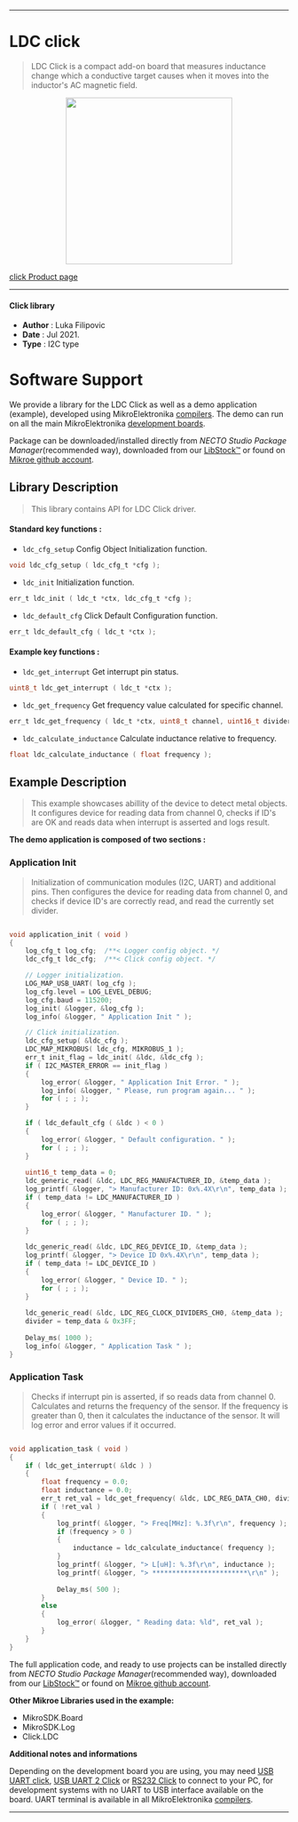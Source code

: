 
---
# LDC click

> LDC Click is a compact add-on board that measures inductance change which a conductive target causes when it moves into the inductor's AC magnetic field. 

<p align="center">
  <img src="https://download.mikroe.com/images/click_for_ide/ldc_click.png" height=300px>
</p>

[click Product page](https://www.mikroe.com/ldc-click)

---


#### Click library

- **Author**        : Luka Filipovic
- **Date**          : Jul 2021.
- **Type**          : I2C type


# Software Support

We provide a library for the LDC Click
as well as a demo application (example), developed using MikroElektronika
[compilers](https://www.mikroe.com/necto-studio).
The demo can run on all the main MikroElektronika [development boards](https://www.mikroe.com/development-boards).

Package can be downloaded/installed directly from *NECTO Studio Package Manager*(recommended way), downloaded from our [LibStock&trade;](https://libstock.mikroe.com) or found on [Mikroe github account](https://github.com/MikroElektronika/mikrosdk_click_v2/tree/master/clicks).

## Library Description

> This library contains API for LDC Click driver.

#### Standard key functions :

- `ldc_cfg_setup` Config Object Initialization function.
```c
void ldc_cfg_setup ( ldc_cfg_t *cfg );
```

- `ldc_init` Initialization function.
```c
err_t ldc_init ( ldc_t *ctx, ldc_cfg_t *cfg );
```

- `ldc_default_cfg` Click Default Configuration function.
```c
err_t ldc_default_cfg ( ldc_t *ctx );
```

#### Example key functions :

- `ldc_get_interrupt` Get interrupt pin status.
```c
uint8_t ldc_get_interrupt ( ldc_t *ctx );
```

- `ldc_get_frequency` Get frequency value calculated for specific channel.
```c
err_t ldc_get_frequency ( ldc_t *ctx, uint8_t channel, uint16_t divider, float *frequency );
```

- `ldc_calculate_inductance` Calculate inductance relative to frequency.
```c
float ldc_calculate_inductance ( float frequency );
```

## Example Description

> This example showcases abillity of the device to detect 
metal objects. It configures device for reading data from 
channel 0, checks if ID's are OK and reads data when interrupt 
is asserted and logs result.

**The demo application is composed of two sections :**

### Application Init

> Initialization of communication modules (I2C, UART) and 
additional pins. Then configures the device for reading data from 
channel 0, and checks if device ID's are correctly read, and
read the currently set divider.

```c

void application_init ( void ) 
{
    log_cfg_t log_cfg;  /**< Logger config object. */
    ldc_cfg_t ldc_cfg;  /**< Click config object. */

    // Logger initialization.
    LOG_MAP_USB_UART( log_cfg );
    log_cfg.level = LOG_LEVEL_DEBUG;
    log_cfg.baud = 115200;
    log_init( &logger, &log_cfg );
    log_info( &logger, " Application Init " );

    // Click initialization.
    ldc_cfg_setup( &ldc_cfg );
    LDC_MAP_MIKROBUS( ldc_cfg, MIKROBUS_1 );
    err_t init_flag = ldc_init( &ldc, &ldc_cfg );
    if ( I2C_MASTER_ERROR == init_flag ) 
    {
        log_error( &logger, " Application Init Error. " );
        log_info( &logger, " Please, run program again... " );
        for ( ; ; );
    }

    if ( ldc_default_cfg ( &ldc ) < 0 )
    {
        log_error( &logger, " Default configuration. " );
        for ( ; ; );
    }
    
    uint16_t temp_data = 0;
    ldc_generic_read( &ldc, LDC_REG_MANUFACTURER_ID, &temp_data );
    log_printf( &logger, "> Manufacturer ID: 0x%.4X\r\n", temp_data );
    if ( temp_data != LDC_MANUFACTURER_ID )
    {
        log_error( &logger, " Manufacturer ID. " );
        for ( ; ; );
    }
    
    ldc_generic_read( &ldc, LDC_REG_DEVICE_ID, &temp_data );
    log_printf( &logger, "> Device ID 0x%.4X\r\n", temp_data );
    if ( temp_data != LDC_DEVICE_ID )
    {
        log_error( &logger, " Device ID. " );
        for ( ; ; );
    }
    
    ldc_generic_read( &ldc, LDC_REG_CLOCK_DIVIDERS_CH0, &temp_data );
    divider = temp_data & 0x3FF;
    
    Delay_ms( 1000 );
    log_info( &logger, " Application Task " );
}

```

### Application Task

> Checks if interrupt pin is asserted, if so reads data from channel 0.
Calculates and returns the frequency of the sensor. If the frequency 
is greater than 0, then it calculates the inductance of the sensor. 
It will log error and error values if it occurred.

```c

void application_task ( void ) 
{
    if ( ldc_get_interrupt( &ldc ) )
    {
        float frequency = 0.0;
        float inductance = 0.0;
        err_t ret_val = ldc_get_frequency( &ldc, LDC_REG_DATA_CH0, divider, &frequency );
        if ( !ret_val )
        {
            log_printf( &logger, "> Freq[MHz]: %.3f\r\n", frequency );
            if (frequency > 0 )
            {
                inductance = ldc_calculate_inductance( frequency );
            }
            log_printf( &logger, "> L[uH]: %.3f\r\n", inductance );
            log_printf( &logger, "> ************************\r\n" );
            
            Delay_ms( 500 );
        }
        else
        {
            log_error( &logger, " Reading data: %ld", ret_val );
        }
    }
}

```

The full application code, and ready to use projects can be installed directly from *NECTO Studio Package Manager*(recommended way), downloaded from our [LibStock&trade;](https://libstock.mikroe.com) or found on [Mikroe github account](https://github.com/MikroElektronika/mikrosdk_click_v2/tree/master/clicks).

**Other Mikroe Libraries used in the example:**

- MikroSDK.Board
- MikroSDK.Log
- Click.LDC

**Additional notes and informations**

Depending on the development board you are using, you may need
[USB UART click](https://www.mikroe.com/usb-uart-click),
[USB UART 2 Click](https://www.mikroe.com/usb-uart-2-click) or
[RS232 Click](https://www.mikroe.com/rs232-click) to connect to your PC, for
development systems with no UART to USB interface available on the board. UART
terminal is available in all MikroElektronika
[compilers](https://shop.mikroe.com/compilers).

---
